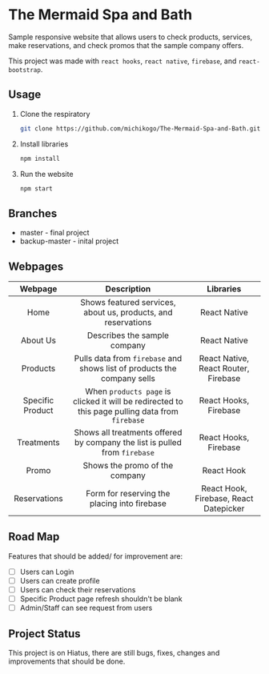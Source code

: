 # The Mermaid Spa and Bath
Sample responsive website that allows users to check products, services, make reservations, and check promos that the sample company offers. 

This project was made with `react hooks`, `react native`, `firebase`, and `react-bootstrap`.

## Usage
1. Clone the respiratory 
   ```bash
   git clone https://github.com/michikogo/The-Mermaid-Spa-and-Bath.git
   ```
2. Install libraries
   ```bash
   npm install
   ```
3. Run the website
   ```bash
   npm start
   ```
## Branches
- master - final project
- backup-master - inital project

## Webpages
Webpage | Description | Libraries
| :---: | :---: | :---:
Home | Shows featured services, about us, products, and reservations |  React Native
About Us | Describes the sample company | React Native
Products | Pulls data from `firebase` and shows list of products the company sells | React Native, React Router, Firebase
Specific Product | When `products page` is clicked it will be redirected to this page pulling data from `firebase` | React Hooks, Firebase
Treatments | Shows all treatments offered by company the list is pulled from `firebase`  | React Hooks, Firebase
Promo | Shows the promo of the company | React Hook
Reservations | Form for reserving the placing into firebase | React Hook, Firebase, React Datepicker

## Road Map
Features that should be added/ for improvement are:
- [ ] Users can Login
- [ ] Users can create profile
- [ ] Users can check their reservations
- [ ] Specific Product page refresh shouldn't be blank
- [ ] Admin/Staff can see request from users

## Project Status
This project is on Hiatus, there are still bugs, fixes, changes and improvements that should be done.
